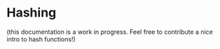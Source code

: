 # Hashing

(this documentation is a work in progress. Feel free to contribute a nice intro
to hash functions!)

